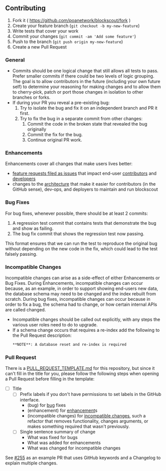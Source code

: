 ## Contributing

1. Fork it ( https://github.com/poanetwork/blockscout/fork )
2. Create your feature branch (`git checkout -b my-new-feature`)
3. Write tests that cover your work
4. Commit your changes (`git commit -am 'Add some feature'`)
5. Push to the branch (`git push origin my-new-feature`)
6. Create a new Pull Request

### General

* Commits should be one logical change that still allows all tests to pass.  Prefer smaller commits if there could be two levels of logic grouping.  The goal is to allow contributors in the future (including your own future self) to determine your reasoning for making changes and to allow them to cherry-pick, patch or port those changes in isolation to other branches or forks.
* If during your PR you reveal a pre-existing bug:
  1. Try to isolate the bug and fix it on an independent branch and PR it first.
  2. Try to fix the bug in a separate commit from other changes:
     1. Commit the code in the broken state that revealed the bug originally
     2. Commit the fix for the bug.
     3. Continue original PR work.

### Enhancements

Enhancements cover all changes that make users lives better:
* [feature requests filed as issues](https://github.com/poanetwork/blockscout/labels/enhancement) that impact end-user [contributors](https://github.com/poanetwork/blockscout/labels/contributor) and [developers](https://github.com/poanetwork/blockscout/labels/developer)
* changes to the [architecture](https://github.com/poanetwork/blockscout/labels/architecture) that make it easier for contributors (in the GitHub sense), dev-ops, and deployers to maintain and run blockscout

### Bug Fixes

For bug fixes, whenever possible, there should be at least 2 commits:

1. A regression test commit that contains tests that demonstrate the bug and show as failing.
2. The bug fix commit that shows the regression test now passing.

This format ensures that we can run the test to reproduce the original bug without depending on the new code in the fix, which could lead to the test falsely passing.

### Incompatible Changes

Incompatible changes can arise as a side-effect of either Enhancements or Bug Fixes.  During Enhancements, incompatible changes can occur because, as an example, in order to support showing end-users new data, the database schema may need to be changed and the index rebuilt from scratch.  During bug fixes, incompatible changes can occur because in order to fix a bug, the schema had to change, or how certain internal APIs are called changed.

* Incompatible changes should be called out explicitly, with any steps the various user roles need to do to upgrade.
* If a schema change occurs that requires a re-index add the following to the Pull Request description:
  ```markdown
  **NOTE**: A database reset and re-index is required
  ```

### Pull Request

There is a [PULL_REQUEST_TEMPLATE.md](PULL_REQUEST_TEMPLATE.md) for this repository, but since it can't fill in the title for you, please follow the following steps when opening a Pull Request before filling in the template:

- [ ] Title
  -  [ ] Prefix labels if you don't have permissions to set labels in the GitHub interface.
    * (bug) for [bug](https://github.com/poanetwork/blockscout/labels/bug) fixes
    * (enhancement) for [enhancement](https://github.com/poanetwork/blockscout/labels/enhancement)s
    * (incompatible changes) for [incompatible changes](https://github.com/poanetwork/blockscout/labels/incompatible%20changes), such a refactor that removes functionality, changes arguments, or makes something required that wasn't previously.
  - [ ] Single sentence summary of change
    * What was fixed for bugs
    * What was added for enhancements
    * What was changed for incompatible changes

See [#255](https://github.com/poanetwork/blockscout/pull/255) as an example PR that uses GitHub keywords and a Changelog to explain multiple changes.
